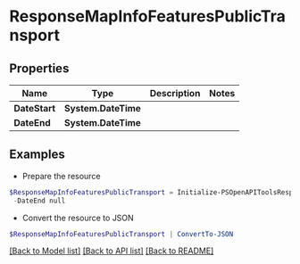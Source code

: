 # ResponseMapInfoFeaturesPublicTransport
## Properties

Name | Type | Description | Notes
------------ | ------------- | ------------- | -------------
**DateStart** | **System.DateTime** |  | 
**DateEnd** | **System.DateTime** |  | 

## Examples

- Prepare the resource
```powershell
$ResponseMapInfoFeaturesPublicTransport = Initialize-PSOpenAPIToolsResponseMapInfoFeaturesPublicTransport  -DateStart null `
 -DateEnd null
```

- Convert the resource to JSON
```powershell
$ResponseMapInfoFeaturesPublicTransport | ConvertTo-JSON
```

[[Back to Model list]](../README.md#documentation-for-models) [[Back to API list]](../README.md#documentation-for-api-endpoints) [[Back to README]](../README.md)

